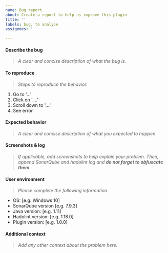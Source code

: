 ```yaml
---
name: Bug report
about: Create a report to help us improve this plugin
title: ''
labels: bug, to analyse
assignees: ''

---
```


#### Describe the bug
> _A clear and concise description of what the bug is._

#### To reproduce
> _Steps to reproduce the behavior._
1. Go to '...'
2. Click on '....'
3. Scroll down to '....'
4. See error

#### Expected behavior
> _A clear and concise description of what you expected to happen._

#### Screenshots & log
> _If applicable, add screenshots to help explain your problem. Then, append SonarQube and hadolint log and **do not forget to obfuscate them**._

#### User environment
> _Please complete the following information._
 - OS: [e.g. Windows 10]
 - SonarQube version [e.g. 7.9.3]
 - Java version: [e.g. 1.11]
 - Hadolint version: [e.g. 1.18.0]
 - Plugin version: [e.g. 1.0.0]

#### Additional context
> _Add any other context about the problem here._
